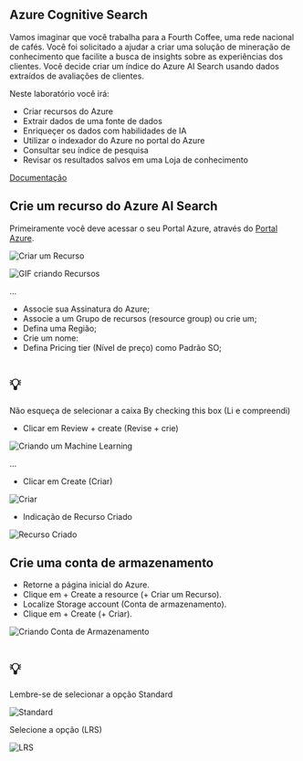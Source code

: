 ## Azure Cognitive Search

Vamos imaginar que você trabalha para a Fourth Coffee, uma rede nacional de cafés. Você foi solicitado a ajudar a criar uma solução de mineração de conhecimento que facilite a busca de insights sobre as experiências dos clientes. Você decide criar um índice do Azure AI Search usando dados extraídos de avaliações de clientes.

Neste laboratório você irá:

- Criar recursos do Azure
- Extrair dados de uma fonte de dados
- Enriqueçer os dados com habilidades de IA
- Utilizar o indexador do Azure no portal do Azure
- Consultar seu índice de pesquisa
- Revisar os resultados salvos em uma Loja de conhecimento

[Documentação](https://microsoftlearning.github.io/mslearn-ai-fundamentals/Instructions/Labs/11-ai-search.html)

## Crie um recurso do Azure Al Search

Primeiramente você deve acessar o seu Portal Azure, através do [Portal Azure](https://portal.azure.com/learn.docs.microsoft.com?azure-portal=true).

![Criar um Recurso](https://github.com/cezarscarvalho/DIO-Projeto-Microsoft-Speech/assets/158849910/0c9f2c5d-aeaa-44f8-bfb6-3dbb594bce46)

![GIF criando Recursos](https://github.com/cezarscarvalho/DIO-Projeto-Microsoft-Cognitive/assets/158849910/ca7b0b37-4ea0-4191-8b03-31555c3cc476)





...

- Associe sua Assinatura do Azure;
- Associe a um Grupo de recursos (resource group) ou crie um;
- Defina uma Região;
- Crie um nome:
- Defina Pricing tier (Nível de preço) como Padrão SO;


# 💡
 Não esqueça de selecionar a caixa By checking this box (Li e compreendi)
 - Clicar em Review + create (Revise + crie)


![Criando um Machine Learning](https://github.com/cezarscarvalho/DIO-Projeto-Microsoft-Speech/assets/158849910/5d6ba3ac-edb9-4c06-bcad-16d10b6aee3d)

...

- Clicar em Create (Criar)

![Criar](https://github.com/cezarscarvalho/DIO-Projeto-Microsoft-Speech/assets/158849910/b6a61abf-433f-4138-bc00-74c433a5233a)

- Indicação de Recurso Criado

![Recurso Criado](https://github.com/cezarscarvalho/DIO-Projeto-Microsoft-Speech/assets/158849910/33ed6feb-fe44-4bf6-bb62-ec8083fd30df)

## Crie uma conta de armazenamento

- Retorne a página inicial do Azure.
- Clique em + Create a resource (+ Criar um Recurso).
- Localize Storage account (Conta de armazenamento).
- Clique em + Create (+ Criar).

![Criando Conta de Armazenamento](https://github.com/cezarscarvalho/DIO-Projeto-Microsoft-Cognitive/assets/158849910/dd6659e1-17fd-4599-9645-fca6e81da963)

#  💡

Lembre-se de selecionar a opção Standard

![Standard](https://github.com/cezarscarvalho/DIO-Projeto-Microsoft-Cognitive/assets/158849910/b4662c2e-57f0-4cb5-9086-8e395f1338f8)

Selecione a opção (LRS)

![LRS](https://github.com/cezarscarvalho/DIO-Projeto-Microsoft-Cognitive/assets/158849910/a0db7a1a-931f-463e-93aa-46c13a3977e1)






